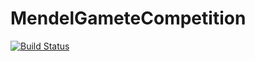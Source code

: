 # MendelGameteCompetition

[![Build Status](https://travis-ci.org/OpenMendel/MendelGameteCompetition.jl.svg?branch=master)](https://travis-ci.org/OpenMendel/MendelGameteCompetition.jl)
